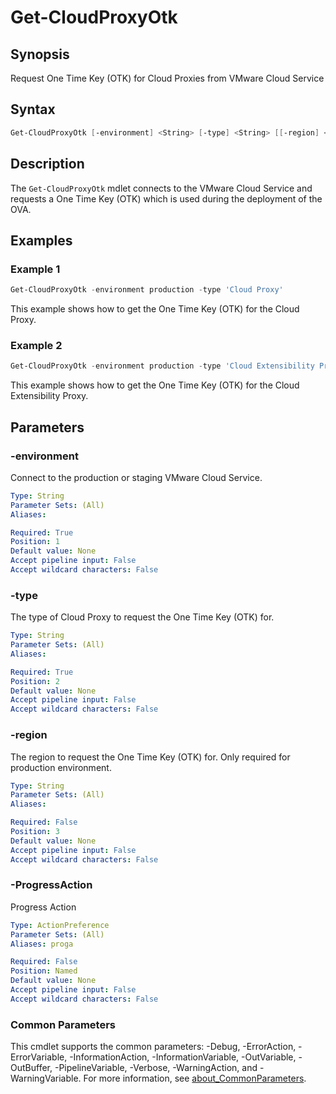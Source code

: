 # Get-CloudProxyOtk

## Synopsis

Request One Time Key (OTK) for Cloud Proxies from VMware Cloud Service

## Syntax

```powershell
Get-CloudProxyOtk [-environment] <String> [-type] <String> [[-region] <String>] [-ProgressAction <ActionPreference>] [<CommonParameters>]
```

## Description

The `Get-CloudProxyOtk` mdlet connects to the VMware Cloud Service and requests a One Time Key (OTK) which is
used during the deployment of the OVA.

## Examples

### Example 1

```powershell
Get-CloudProxyOtk -environment production -type 'Cloud Proxy'
```

This example shows how to get the One Time Key (OTK) for the Cloud Proxy.

### Example 2

```powershell
Get-CloudProxyOtk -environment production -type 'Cloud Extensibility Proxy'
```

This example shows how to get the One Time Key (OTK) for the Cloud Extensibility Proxy.

## Parameters

### -environment

Connect to the production or staging VMware Cloud Service.

```yaml
Type: String
Parameter Sets: (All)
Aliases:

Required: True
Position: 1
Default value: None
Accept pipeline input: False
Accept wildcard characters: False
```

### -type

The type of Cloud Proxy to request the One Time Key (OTK) for.

```yaml
Type: String
Parameter Sets: (All)
Aliases:

Required: True
Position: 2
Default value: None
Accept pipeline input: False
Accept wildcard characters: False
```

### -region

The region to request the One Time Key (OTK) for. Only required for production environment.

```yaml
Type: String
Parameter Sets: (All)
Aliases:

Required: False
Position: 3
Default value: None
Accept pipeline input: False
Accept wildcard characters: False
```

### -ProgressAction

Progress Action

```yaml
Type: ActionPreference
Parameter Sets: (All)
Aliases: proga

Required: False
Position: Named
Default value: None
Accept pipeline input: False
Accept wildcard characters: False
```

### Common Parameters

This cmdlet supports the common parameters: -Debug, -ErrorAction, -ErrorVariable, -InformationAction, -InformationVariable, -OutVariable, -OutBuffer, -PipelineVariable, -Verbose, -WarningAction, and -WarningVariable. For more information, see [about_CommonParameters](http://go.microsoft.com/fwlink/?LinkID=113216).

